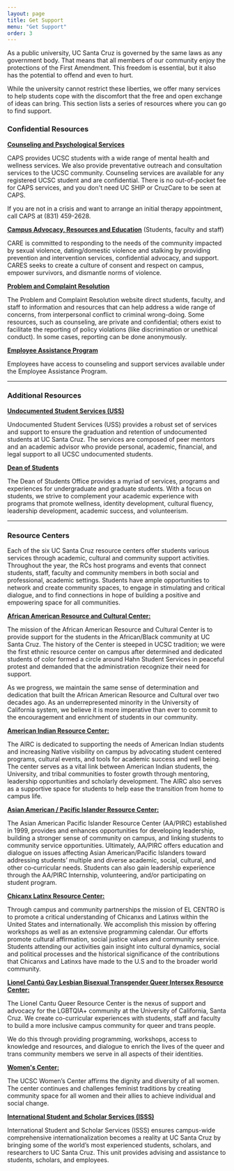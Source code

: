 ```yaml
---
layout: page
title: Get Support
menu: "Get Support"
order: 3
---
```


As a public university, UC Santa Cruz is governed by the same laws as any government body. That means that all members of our community enjoy the protections of the First Amendment. This freedom is essential, but it also has the potential to offend and even to hurt.

While the university cannot restrict these liberties, we offer many services to help students cope with the discomfort that the free and open exchange of ideas can bring. This section lists a series of resources where you can go to find support.

### Confidential Resources

[**Counseling and Psychological Services**](https://caps.ucsc.edu/)

CAPS provides UCSC students with a wide range of mental health and wellness services. We also provide preventative outreach and consultation services to the UCSC community. Counseling services are available for any registered UCSC student and are confidential. There is no out-of-pocket fee for CAPS services, and you don't need UC SHIP or CruzCare to be seen at CAPS.

If you are not in a crisis and want to arrange an initial therapy appointment, call CAPS at (831) 459-2628.

[**Campus Advocacy, Resources and Education**](https://care.ucsc.edu/) (Students, faculty and staff)

CARE is committed to responding to the needs of the community impacted by sexual violence, dating/domestic violence and stalking by providing prevention and intervention services, confidential advocacy, and support. CARES seeks to create a culture of consent and respect on campus, empower survivors, and dismantle norms of violence. 

[**Problem and Complaint Resolution**](https://ombuds.ucsc.edu/)

The Problem and Complaint Resolution website direct students, faculty, and staff to information and resources that can help address a wide range of concerns, from interpersonal conflict to criminal wrong-doing. Some resources, such as counseling, are private and confidential; others exist to facilitate the reporting of policy violations (like discrimination or unethical conduct). In some cases, reporting can be done anonymously. 

[**Employee Assistance Program**](https://shr.ucsc.edu/benefits/eap/)

Employees have access to counseling and support services available under the Employee Assistance Program. 

---

### Additional Resources

[**Undocumented Student Services (USS)**](https://eop.ucsc.edu/undocumented_student_services/index.html)

Undocumented Student Services (USS) provides a robust set of services and support to ensure the graduation and retention of undocumented students at UC Santa Cruz.  The services are composed of peer mentors and an academic advisor who provide personal, academic, financial, and legal support to all UCSC undocumented students.


[**Dean of Students**](https://deanofstudents.ucsc.edu/)

The Dean of Students Office provides a myriad of services, programs and experiences for undergraduate and graduate students. With a focus on students, we strive to complement your academic experience with programs that promote wellness, identity development, cultural fluency, leadership development, academic success, and volunteerism.

---

### Resource Centers 

Each of the six UC Santa Cruz resource centers offer students various services through academic, cultural and community support activities. Throughout the year, the RCs host programs and events that connect students, staff, faculty and community members in both social and professional, academic settings. Students have ample opportunities to network and create community spaces, to engage in stimulating and critical dialogue, and to find connections in hope of building a positive and empowering space for all communities.

[**African American Resource and Cultural Center:**](http://aarcc.ucsc.edu/)

The mission of the African American Resource and Cultural Center is to provide support for the students in the African/Black community at UC Santa Cruz. The history of the Center is steeped in UCSC tradition; we were the first ethnic resource center on campus after determined and dedicated students of color formed a circle around Hahn Student Services in peaceful protest and demanded that the administration recognize their need for support.

As we progress, we maintain the same sense of determination and dedication that built the African American Resource and Cultural over two decades ago. As an underrepresented minority in the University of California system, we believe it is more imperative than ever to commit to the encouragement and enrichment of students in our community.

[**American Indian Resource Center:**](http://airc.ucsc.edu/)

The AIRC is dedicated to supporting the needs of American Indian students and increasing Native visibility on campus by advocating student centered programs, cultural events, and tools for academic success and well being. The center serves as a vital link between American Indian students, the University, and tribal communities to foster growth through mentoring, leadership opportunities and scholarly development.  The AIRC also serves as a supportive space for students to help ease the transition from home to campus life. 

[**Asian American / Pacific Islander Resource Center:**](http://aapirc.ucsc.edu/)

The Asian American Pacific Islander Resource Center (AA/PIRC) established in 1999, provides and enhances opportunities for developing leadership, building a stronger sense of community on campus, and linking students to community service opportunities. Ultimately, AA/PIRC offers education and dialogue on issues affecting Asian American/Pacific Islanders toward addressing students’ multiple and diverse academic, social, cultural, and other co‐curricular needs. Students can also gain leadership experience through the AA/PIRC Internship, volunteering, and/or participating on student program.

[**Chicanx Latinx Resource Center:**](https://elcentro.ucsc.edu/)

Through campus and community partnerships the mission of EL CENTRO is to promote a critical understanding of Chicanxs and Latinxs within the United States and internationally. We accomplish this mission by offering workshops as well as an extensive programming calendar. Our efforts promote cultural affirmation, social justice values and community service. Students attending our activities gain insight into cultural dynamics, social and political processes and the historical significance of the contributions that Chicanxs and Latinxs have made to the U.S and to the broader world community. 


[**Lionel Cantú Gay Lesbian Bisexual Transgender Queer Intersex Resource Center:**](http://queer.ucsc.edu/)

The Lionel Cantu Queer Resource Center is the nexus of support and advocacy for the LGBTQIA+ community at the University of California, Santa Cruz. We create co-curricular experiences with students, staff and faculty to build a more inclusive campus community for queer and trans people.

We do this through providing programming, workshops, access to knowledge and resources, and dialogue to enrich the lives of the queer and trans community members we serve in all aspects of their identities. 

[**Women's Center:**](http://womenscenter.ucsc.edu/)

The UCSC Women’s Center affirms the dignity and diversity of all women. The center continues and challenges feminist traditions by creating community space for all women and their allies to achieve individual and social change.

[**International Student and Scholar Services (ISSS)**](https://isss.ucsc.edu/)

International Student and Scholar Services (ISSS) ensures campus-wide comprehensive internationalization becomes a reality at UC Santa Cruz by bringing some of the world’s most experienced students, scholars, and researchers to UC Santa Cruz. This unit provides advising and assistance to students, scholars, and employees.



